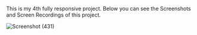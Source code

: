 This is my 4th fully responsive project.
Below you can see the Screenshots and Screen Recordings of this project.

![Screenshot (431)](https://github.com/Akmal1796/Portfolio/assets/105329445/f04a8efc-5d75-49ed-af33-9acde38677ca)
